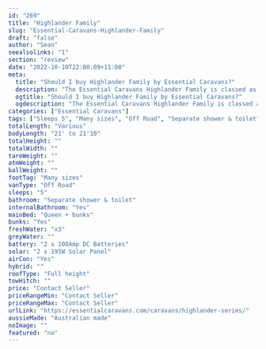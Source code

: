 ```yaml
---
id: "269"
title: "Highlander Family"
slug: "Essential-Caravans-Highlander-Family"
draft: "false"
author: "Sean"
seealsolinks: "1"
section: "review"
date: "2022-10-10T22:00:09+11:00"
meta:
  title: "Should I buy Highlander Family by Essential Caravans?"
  description: "The Essential Caravans Highlander Family is classed as Off Road, and sleeps 5 people. It is Australian made and comes in at Many sizes. It generally has Separate shower & toilet."
  ogtitle: "Should I buy Highlander Family by Essential Caravans?"
  ogdescription: "The Essential Caravans Highlander Family is classed as Off Road, and sleeps 5 people. It is Australian made and comes in at Many sizes. It generally has Separate shower & toilet."
categories: ["Essential Caravans"]
tags: ["Sleeps 5", "Many sizes", "Off Road", "Separate shower & toilet", "Full height", "Price Unknown", "Australian made"]
totalLength: "Various"
bodyLength: "21' to 21'10"
totalHeight: ""
totalWidth: ""
tareWeight: ""
atmWeight: ""
ballWeight: ""
footTag: "Many sizes"
vanType: "Off Road"
sleeps: "5"
bathroom: "Separate shower & toilet"
internalBathroom: "Yes"
mainBed: "Queen + bunks"
bunks: "Yes"
freshWater: "x3"
greyWater: ""
battery: "2 x 100Amp DC Batteries"
solar: "2 x 195W Solar Panel"
airCon: "Yes"
hybrid: ""
roofType: "Full height"
towHitch: ""
price: "Contact Seller"
priceRangeMin: "Contact Seller"
priceRangeMax: "Contact Seller"
urlLink: "https://essentialcaravans.com/caravans/highlander-series/"
aussieMade: "Australian made"
noImage: ""
featured: "no"
---
```

